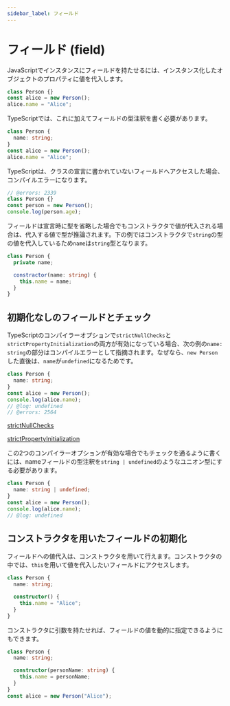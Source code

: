 ```yaml
---
sidebar_label: フィールド
---
```


# フィールド (field)

JavaScriptでインスタンスにフィールドを持たせるには、インスタンス化したオブジェクトのプロパティに値を代入します。

```javascript title="JavaScript"
class Person {}
const alice = new Person();
alice.name = "Alice";
```

TypeScriptでは、これに加えてフィールドの型注釈を書く必要があります。

```ts title="TypeScript"
class Person {
  name: string;
}
const alice = new Person();
alice.name = "Alice";
```

TypeScriptは、クラスの宣言に書かれていないフィールドへアクセスした場合、コンパイルエラーになります。

```ts title="TypeScript" twoslash
// @errors: 2339
class Person {}
const person = new Person();
console.log(person.age);
```

フィールドは宣言時に型を省略した場合でもコンストラクタで値が代入される場合は、代入する値で型が推論されます。下の例ではコンストラクタで`string`の型の値を代入しているため`name`は`string`型となります。

```ts
class Person {
  private name;

  constractor(name: string) {
    this.name = name;
  }
}
```

## 初期化なしのフィールドとチェック

TypeScriptのコンパイラーオプションで`strictNullChecks`と`strictPropertyInitialization`の両方が有効になっている場合、次の例の`name: string`の部分はコンパイルエラーとして指摘されます。なぜなら、`new Person`した直後は、`name`が`undefined`になるためです。

```ts twoslash
class Person {
  name: string;
}
const alice = new Person();
console.log(alice.name);
// @log: undefined
// @errors: 2564
```

[strictNullChecks](../../tsconfig/strictnullchecks.md)

[strictPropertyInitialization](../../tsconfig/strictpropertyinitialization.md)

この2つのコンパイラーオプションが有効な場合でもチェックを通るように書くには、nameフィールドの型注釈を`string | undefined`のようなユニオン型にする必要があります。

```ts twoslash
class Person {
  name: string | undefined;
}
const alice = new Person();
console.log(alice.name);
// @log: undefined
```

## コンストラクタを用いたフィールドの初期化

フィールドへの値代入は、コンストラクタを用いて行えます。コンストラクタの中では、`this`を用いて値を代入したいフィールドにアクセスします。

```ts title="TypeScript"
class Person {
  name: string;

  constructor() {
    this.name = "Alice";
  }
}
```

コンストラクタに引数を持たせれば、フィールドの値を動的に指定できるようにもできます。

```ts title="TypeScript"
class Person {
  name: string;

  constructor(personName: string) {
    this.name = personName;
  }
}
const alice = new Person("Alice");
```
